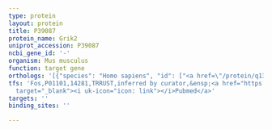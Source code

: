 ```yaml
---
type: protein
layout: protein
title: P39087
protein_name: Grik2
uniprot_accession: P39087
ncbi_gene_id: '-'
organism: Mus musculus
function: target gene
orthologs: '[{"species": "Homo sapiens", "id": ["<a href=\"/protein/q13002\">Q13002</a>"]}, {"species": "Rattus norvegicus", "id": ["P42260"]}]'
tfs: 'Fos,P01101,14281,TRRUST,inferred by curator,&ensp;<a href="https://www.ncbi.nlm.nih.gov/pubmed/?term=29087512%5Buid%5D+OR+11925568%5Buid%5D"
  target="_blank"><i uk-icon="icon: link"></i>Pubmed</a>'
targets: ''
binding_sites: ''

---
```

